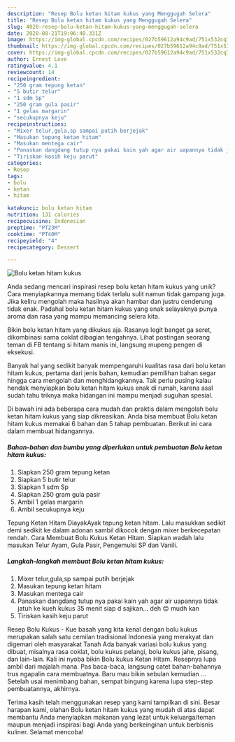 ```yaml
---
description: "Resep Bolu ketan hitam kukus yang Menggugah Selera"
title: "Resep Bolu ketan hitam kukus yang Menggugah Selera"
slug: 4028-resep-bolu-ketan-hitam-kukus-yang-menggugah-selera
date: 2020-08-21T19:06:40.331Z
image: https://img-global.cpcdn.com/recipes/027b59612a94c9ad/751x532cq70/bolu-ketan-hitam-kukus-foto-resep-utama.jpg
thumbnail: https://img-global.cpcdn.com/recipes/027b59612a94c9ad/751x532cq70/bolu-ketan-hitam-kukus-foto-resep-utama.jpg
cover: https://img-global.cpcdn.com/recipes/027b59612a94c9ad/751x532cq70/bolu-ketan-hitam-kukus-foto-resep-utama.jpg
author: Ernest Love
ratingvalue: 4.1
reviewcount: 14
recipeingredient:
- "250 gram tepung ketan"
- "5 butir telur"
- "1 sdm Sp"
- "250 gram gula pasir"
- "1 gelas margarin"
- "secukupnya keju"
recipeinstructions:
- "Mixer telur,gula,sp sampai putih berjejak"
- "Masukan tepung ketan hitam"
- "Masukan mentega cair"
- "Panaskan dangdang tutup nya pakai kain yah agar air uapannya tidak jatuh ke kueh kukus 35 menit siap d sajikan... deh 😊 mudh kan"
- "Tiriskan kasih keju parut"
categories:
- Resep
tags:
- bolu
- ketan
- hitam

katakunci: bolu ketan hitam 
nutrition: 131 calories
recipecuisine: Indonesian
preptime: "PT23M"
cooktime: "PT40M"
recipeyield: "4"
recipecategory: Dessert

---
```



![Bolu ketan hitam kukus](https://img-global.cpcdn.com/recipes/027b59612a94c9ad/751x532cq70/bolu-ketan-hitam-kukus-foto-resep-utama.jpg)

Anda sedang mencari inspirasi resep bolu ketan hitam kukus yang unik? Cara menyiapkannya memang tidak terlalu sulit namun tidak gampang juga. Jika keliru mengolah maka hasilnya akan hambar dan justru cenderung tidak enak. Padahal bolu ketan hitam kukus yang enak selayaknya punya aroma dan rasa yang mampu memancing selera kita.

Bikin bolu ketan hitam yang dikukus aja. Rasanya legit banget ga seret, dikombinasi sama coklat dibagian tengahnya. Lihat postingan seorang teman di FB tentang si hitam manis ini, langsung mupeng pengen di eksekusi.

Banyak hal yang sedikit banyak mempengaruhi kualitas rasa dari bolu ketan hitam kukus, pertama dari jenis bahan, kemudian pemilihan bahan segar hingga cara mengolah dan menghidangkannya. Tak perlu pusing kalau hendak menyiapkan bolu ketan hitam kukus enak di rumah, karena asal sudah tahu triknya maka hidangan ini mampu menjadi suguhan spesial.


Di bawah ini ada beberapa cara mudah dan praktis dalam mengolah bolu ketan hitam kukus yang siap dikreasikan. Anda bisa membuat Bolu ketan hitam kukus memakai 6 bahan dan 5 tahap pembuatan. Berikut ini cara dalam membuat hidangannya.

<!--inarticleads1-->

##### Bahan-bahan dan bumbu yang diperlukan untuk pembuatan Bolu ketan hitam kukus:

1. Siapkan 250 gram tepung ketan
1. Siapkan 5 butir telur
1. Siapkan 1 sdm Sp
1. Siapkan 250 gram gula pasir
1. Ambil 1 gelas margarin
1. Ambil secukupnya keju


Tepung Ketan Hitam DiayakAyak tepung ketan hitam. Lalu masukkan sedikit demi sedikit ke dalam adonan sambil dikocok dengan mixer berkecepatan rendah. Cara Membuat Bolu Kukus Ketan Hitam. Siapkan wadah lalu masukan Telur Ayam, Gula Pasir, Pengemulsi SP dan Vanili. 

<!--inarticleads2-->

##### Langkah-langkah membuat Bolu ketan hitam kukus:

1. Mixer telur,gula,sp sampai putih berjejak
1. Masukan tepung ketan hitam
1. Masukan mentega cair
1. Panaskan dangdang tutup nya pakai kain yah agar air uapannya tidak jatuh ke kueh kukus 35 menit siap d sajikan... deh 😊 mudh kan
1. Tiriskan kasih keju parut


Resep Bolu Kukus - Kue basah yang kita kenal dengan bolu kukus merupakan salah satu cemilan tradisional Indonesia yang merakyat dan digemari oleh masyarakat Tanah Ada banyak variasi bolu kukus yang dibuat, misalnya rasa coklat, bolu kukus pelangi, bolu kukus jahe, pisang, dan lain-lain. Kali ini nyoba bikin Bolu kukus Ketan Hitam. Resepnya lupa ambil dari majalah mana. Pas baca-baca, langsung catet bahan-bahannya trus ngapalin cara membuatnya. Baru mau bikin sebulan kemudian … Setelah usai menimbang bahan, sempat bingung karena lupa step-step pembuatannya, akhirnya. 

Terima kasih telah menggunakan resep yang kami tampilkan di sini. Besar harapan kami, olahan Bolu ketan hitam kukus yang mudah di atas dapat membantu Anda menyiapkan makanan yang lezat untuk keluarga/teman maupun menjadi inspirasi bagi Anda yang berkeinginan untuk berbisnis kuliner. Selamat mencoba!
